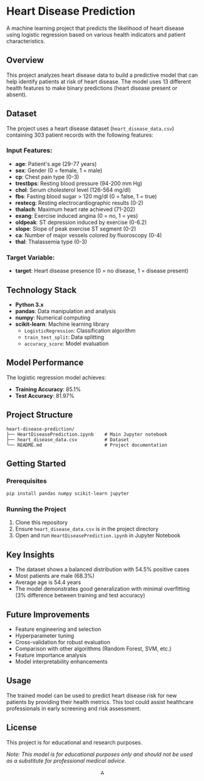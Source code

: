 # Heart Disease Prediction

A machine learning project that predicts the likelihood of heart disease using logistic regression based on various health indicators and patient characteristics.

## Overview

This project analyzes heart disease data to build a predictive model that can help identify patients at risk of heart disease. The model uses 13 different health features to make binary predictions (heart disease present or absent).

## Dataset

The project uses a heart disease dataset (`heart_disease_data.csv`) containing 303 patient records with the following features:

### Input Features:

- **age**: Patient's age (29-77 years)
- **sex**: Gender (0 = female, 1 = male)
- **cp**: Chest pain type (0-3)
- **trestbps**: Resting blood pressure (94-200 mm Hg)
- **chol**: Serum cholesterol level (126-564 mg/dl)
- **fbs**: Fasting blood sugar > 120 mg/dl (0 = false, 1 = true)
- **restecg**: Resting electrocardiographic results (0-2)
- **thalach**: Maximum heart rate achieved (71-202)
- **exang**: Exercise induced angina (0 = no, 1 = yes)
- **oldpeak**: ST depression induced by exercise (0-6.2)
- **slope**: Slope of peak exercise ST segment (0-2)
- **ca**: Number of major vessels colored by fluoroscopy (0-4)
- **thal**: Thalassemia type (0-3)


### Target Variable:

- **target**: Heart disease presence (0 = no disease, 1 = disease present)


## Technology Stack

- **Python 3.x**
- **pandas**: Data manipulation and analysis
- **numpy**: Numerical computing
- **scikit-learn**: Machine learning library
    - `LogisticRegression`: Classification algorithm
    - `train_test_split`: Data splitting
    - `accuracy_score`: Model evaluation


## Model Performance

The logistic regression model achieves:

- **Training Accuracy**: 85.1%
- **Test Accuracy**: 81.97%


## Project Structure

```
heart-disease-prediction/
├── HeartDiseasePrediction.ipynb    # Main Jupyter notebook
├── heart_disease_data.csv          # Dataset
└── README.md                       # Project documentation
```


## Getting Started

### Prerequisites

```bash
pip install pandas numpy scikit-learn jupyter
```


### Running the Project

1. Clone this repository
2. Ensure `heart_disease_data.csv` is in the project directory
3. Open and run `HeartDiseasePrediction.ipynb` in Jupyter Notebook

## Key Insights

- The dataset shows a balanced distribution with 54.5% positive cases
- Most patients are male (68.3%)
- Average age is 54.4 years
- The model demonstrates good generalization with minimal overfitting (3% difference between training and test accuracy)


## Future Improvements

- Feature engineering and selection
- Hyperparameter tuning
- Cross-validation for robust evaluation
- Comparison with other algorithms (Random Forest, SVM, etc.)
- Feature importance analysis
- Model interpretability enhancements


## Usage

The trained model can be used to predict heart disease risk for new patients by providing their health metrics. This tool could assist healthcare professionals in early screening and risk assessment.

## License

This project is for educational and research purposes.

*Note: This model is for educational purposes only and should not be used as a substitute for professional medical advice.*

<div style="text-align: center">⁂</div>

[^1]: HeartDiseasePrediction.ipynb

